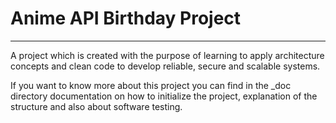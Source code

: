 # Anime API Birthday Project
---

A project which is created with the purpose of learning to apply architecture
concepts and clean code to develop reliable, secure and scalable systems.

If you want to know more about this project you can find in the _doc directory
documentation on how to initialize the project, explanation of the structure
and also about software testing.
